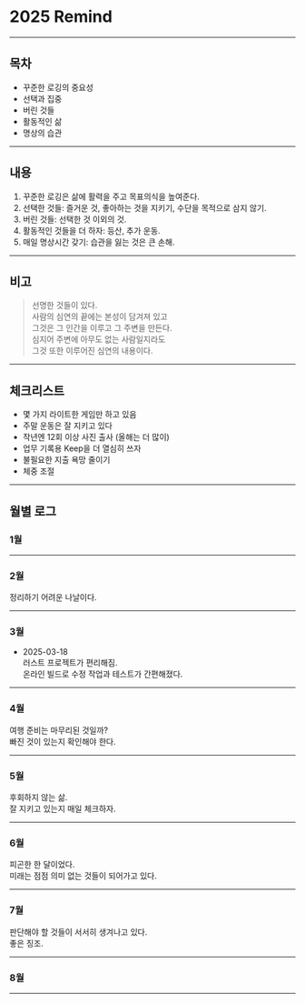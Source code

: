 # 2025 Remind

---

## 목차

- 꾸준한 로깅의 중요성
- 선택과 집중
- 버린 것들
- 활동적인 삶
- 명상의 습관

---

## 내용

1. 꾸준한 로깅은 삶에 활력을 주고 목표의식을 높여준다.
2. 선택한 것들: 즐거운 것, 좋아하는 것을 지키기, 수단을 목적으로 삼지 않기.
3. 버린 것들: 선택한 것 이외의 것.
4. 활동적인 것들을 더 하자: 등산, 추가 운동.
5. 매일 명상시간 갖기: 습관을 잃는 것은 큰 손해.

---

## 비고

> 선명한 것들이 있다.  
> 사람의 심연의 끝에는 본성이 담겨져 있고  
> 그것은 그 인간을 이루고 그 주변을 만든다.  
> 심지어 주변에 아무도 없는 사람일지라도  
> 그것 또한 이루어진 심연의 내용이다.

---

## 체크리스트

- 몇 가지 라이트한 게임만 하고 있음
- 주말 운동은 잘 지키고 있다
- 작년엔 12회 이상 사진 출사 (올해는 더 많이)
- 업무 기록용 Keep을 더 열심히 쓰자
- 불필요한 지출 욕망 줄이기
- 체중 조절

---

## 월별 로그

### 1월

---

### 2월

정리하기 어려운 나날이다.

---

### 3월

- 2025-03-18  
  러스트 프로젝트가 편리해짐.  
  온라인 빌드로 수정 작업과 테스트가 간편해졌다.

---

### 4월

여행 준비는 마무리된 것일까?  
빠진 것이 있는지 확인해야 한다.

---

### 5월

후회하지 않는 삶.  
잘 지키고 있는지 매일 체크하자.

---

### 6월

피곤한 한 달이었다.  
미래는 점점 의미 없는 것들이 되어가고 있다.

---

### 7월

판단해야 할 것들이 서서히 생겨나고 있다.  
좋은 징조.

---

### 8월

---